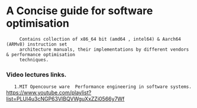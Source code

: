 # A Concise guide for software optimisation 

```
     Contains collection of x86_64 bit (amd64 , intel64) & Aarch64 (ARMv8) instruction set     
     architecture manuals, their implementations by different vendors & performance optimisation 
     techniques.  
```
### Video lectures links.
`   1.MIT Opencourse ware  Performance engineering in software systems.`
    https://www.youtube.com/playlist?list=PLUl4u3cNGP63VIBQVWguXxZZi0566y7Wf

